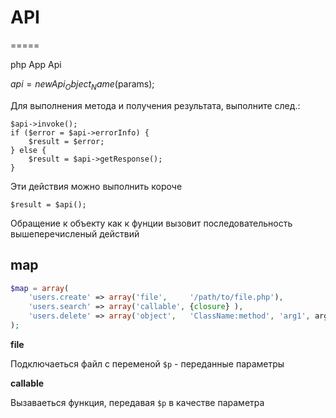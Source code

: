 # API
=====

php App Api


$api = new Api_Object_Name($params);

Для выполнения метода и получения результата, выполните след.:

    $api->invoke();
    if ($error = $api->errorInfo) {
        $result = $error;
    } else {
        $result = $api->getResponse();
    }


Эти действия можно выполнить короче

    $result = $api();

Обращение к объекту как к фунции вызовит последовательность вышеперечисленый действий


## map

```php
$map = array(
    'users.create' => array('file',     '/path/to/file.php'),
    'users.search' => array('callable', {closure} ),
    'users.delete' => array('object',   'ClassName:method', 'arg1', arg2... ),
);
```

__file__

Подключаеться файл с переменой ``$p`` - переданные параметры


__callable__

Вызаваеться функция, передавая ``$p`` в качестве параметра


